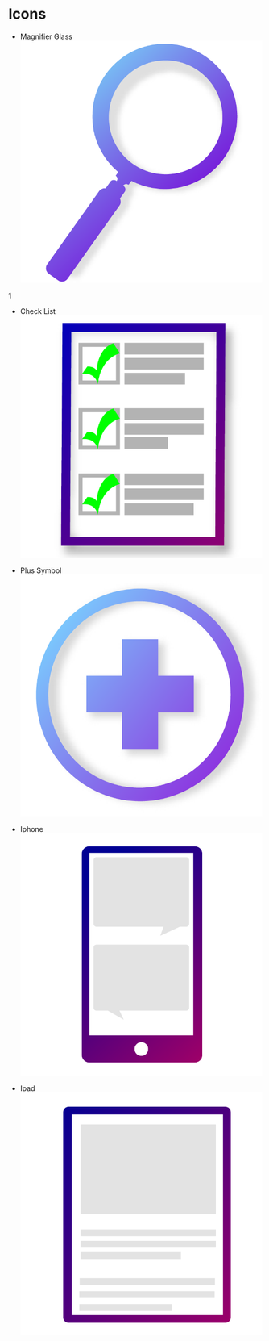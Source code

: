 
# Icons

* Magnifier Glass
![Magnifier Glass](/Projects/Icons/Icons-1-01.png)



1
* Check List
![Check List](/Projects/Icons/Icons-1-02.png)


* Plus Symbol
![Plus Symbol](/Projects/Icons/Icons-1-03.png)


* Iphone
![Iphone](/Projects/Icons/Icons-1-04.png)


* Ipad
![Ipad](/Projects/Icons/Icons-1-05.png)
